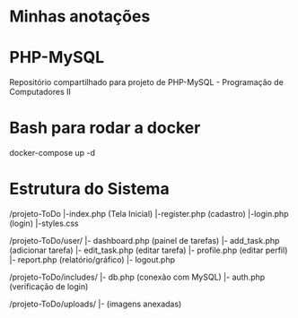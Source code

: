 # Minhas anotações

# PHP-MySQL
Repositório compartilhado para projeto de PHP-MySQL - Programação de Computadores II
# Bash para rodar a docker
docker-compose up -d

# Estrutura do Sistema
/projeto-ToDo
|-index.php (Tela Inicial)
|-register.php (cadastro)
|-login.php (login)
|-styles.css

/projeto-ToDo/user/
|- dashboard.php (painel de tarefas)
|- add_task.php (adicionar tarefa)
|- edit_task.php (editar tarefa)
|- profile.php (editar perfil)
|- report.php (relatório/gráfico)
|- logout.php

/projeto-ToDo/includes/
|- db.php (conexão com MySQL)
|- auth.php (verificação de login)

/projeto-ToDo/uploads/
|- (imagens anexadas)